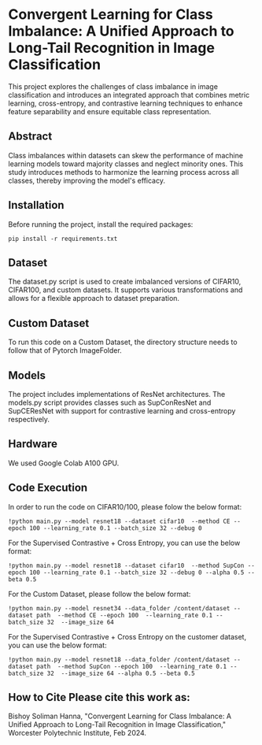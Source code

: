 # Convergent Learning for Class Imbalance: A Unified Approach to Long-Tail Recognition in Image Classification

This project explores the challenges of class imbalance in image classification and introduces an integrated approach that combines metric learning, cross-entropy, and contrastive learning techniques to enhance feature separability and ensure equitable class representation.

## Abstract
Class imbalances within datasets can skew the performance of machine learning models toward majority classes and neglect minority ones. This study introduces methods to harmonize the learning process across all classes, thereby improving the model's efficacy.

## Installation

Before running the project, install the required packages:

```
pip install -r requirements.txt
```

## Dataset
The dataset.py script is used to create imbalanced versions of CIFAR10, CIFAR100, and custom datasets. It supports various transformations and allows for a flexible approach to dataset preparation.


## Custom Dataset

To run this code on a Custom Dataset, the directory structure needs to follow that of Pytorch ImageFolder.

## Models
The project includes implementations of ResNet architectures. The models.py script provides classes such as SupConResNet and SupCEResNet with support for contrastive learning and cross-entropy respectively.

## Hardware

We used Google Colab A100 GPU.

## Code Execution

In order to run the code on CIFAR10/100, please folow the below format:

```
!python main.py --model resnet18 --dataset cifar10  --method CE --epoch 100 --learning_rate 0.1 --batch_size 32 --debug 0

```
For the Supervised Contrastive + Cross Entropy, you can use the below format:

```
!python main.py --model resnet18 --dataset cifar10  --method SupCon --epoch 100 --learning_rate 0.1 --batch_size 32 --debug 0 --alpha 0.5 --beta 0.5
```

For the Custom Dataset, please follow the below format:

```
!python main.py --model resnet34 --data_folder /content/dataset --dataset path  --method CE --epoch 100  --learning_rate 0.1 --batch_size 32  --image_size 64 
```
For the Supervised Contrastive + Cross Entropy on the customer dataset, you can use the below format:

```
!python main.py --model resnet18 --data_folder /content/dataset --dataset path  --method SupCon --epoch 100  --learning_rate 0.1 --batch_size 32  --image_size 64 --alpha 0.5 --beta 0.5
```




## How to Cite Please cite this work as:

Bishoy Soliman Hanna, "Convergent Learning for Class Imbalance: A Unified Approach to Long-Tail Recognition in Image Classification," Worcester Polytechnic Institute, Feb 2024.


